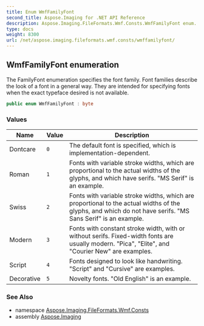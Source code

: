 ```yaml
---
title: Enum WmfFamilyFont
second_title: Aspose.Imaging for .NET API Reference
description: Aspose.Imaging.FileFormats.Wmf.Consts.WmfFamilyFont enum. The FamilyFont enumeration specifies the font family. Font families describe the look of a font in a general way. They are intended for specifying fonts when the exact typeface desired is not available
type: docs
weight: 8300
url: /net/aspose.imaging.fileformats.wmf.consts/wmffamilyfont/
---
```

## WmfFamilyFont enumeration

The FamilyFont enumeration specifies the font family. Font families describe the look of a font in a general way. They are intended for specifying fonts when the exact typeface desired is not available.

```csharp
public enum WmfFamilyFont : byte
```

### Values

| Name | Value | Description |
| --- | --- | --- |
| Dontcare | `0` | The default font is specified, which is implementation-dependent. |
| Roman | `1` | Fonts with variable stroke widths, which are proportional to the actual widths of the glyphs, and which have serifs. "MS Serif" is an example. |
| Swiss | `2` | Fonts with variable stroke widths, which are proportional to the actual widths of the glyphs, and which do not have serifs. "MS Sans Serif" is an example. |
| Modern | `3` | Fonts with constant stroke width, with or without serifs. Fixed-width fonts are usually modern. "Pica", "Elite", and "Courier New" are examples. |
| Script | `4` | Fonts designed to look like handwriting. "Script" and "Cursive" are examples. |
| Decorative | `5` | Novelty fonts. "Old English" is an example. |

### See Also

* namespace [Aspose.Imaging.FileFormats.Wmf.Consts](../../aspose.imaging.fileformats.wmf.consts/)
* assembly [Aspose.Imaging](../../)


